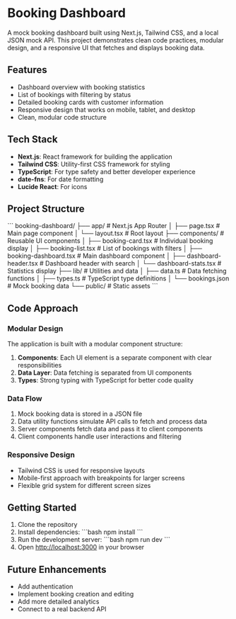 # Booking Dashboard

A mock booking dashboard built using Next.js, Tailwind CSS, and a local JSON mock API. This project demonstrates clean code practices, modular design, and a responsive UI that fetches and displays booking data.

## Features

- Dashboard overview with booking statistics
- List of bookings with filtering by status
- Detailed booking cards with customer information
- Responsive design that works on mobile, tablet, and desktop
- Clean, modular code structure

## Tech Stack

- **Next.js**: React framework for building the application
- **Tailwind CSS**: Utility-first CSS framework for styling
- **TypeScript**: For type safety and better developer experience
- **date-fns**: For date formatting
- **Lucide React**: For icons

## Project Structure

\`\`\`
booking-dashboard/
├── app/                  # Next.js App Router
│   ├── page.tsx          # Main page component
│   └── layout.tsx        # Root layout
├── components/           # Reusable UI components
│   ├── booking-card.tsx  # Individual booking display
│   ├── booking-list.tsx  # List of bookings with filters
│   ├── booking-dashboard.tsx # Main dashboard component
│   ├── dashboard-header.tsx  # Dashboard header with search
│   └── dashboard-stats.tsx   # Statistics display
├── lib/                  # Utilities and data
│   ├── data.ts           # Data fetching functions
│   ├── types.ts          # TypeScript type definitions
│   └── bookings.json     # Mock booking data
└── public/               # Static assets
\`\`\`

## Code Approach

### Modular Design

The application is built with a modular component structure:

1. **Components**: Each UI element is a separate component with clear responsibilities
2. **Data Layer**: Data fetching is separated from UI components
3. **Types**: Strong typing with TypeScript for better code quality

### Data Flow

1. Mock booking data is stored in a JSON file
2. Data utility functions simulate API calls to fetch and process data
3. Server components fetch data and pass it to client components
4. Client components handle user interactions and filtering

### Responsive Design

- Tailwind CSS is used for responsive layouts
- Mobile-first approach with breakpoints for larger screens
- Flexible grid system for different screen sizes

## Getting Started

1. Clone the repository
2. Install dependencies:
   \`\`\`bash
   npm install
   \`\`\`
3. Run the development server:
   \`\`\`bash
   npm run dev
   \`\`\`
4. Open [http://localhost:3000](http://localhost:3000) in your browser

## Future Enhancements

- Add authentication
- Implement booking creation and editing
- Add more detailed analytics
- Connect to a real backend API
